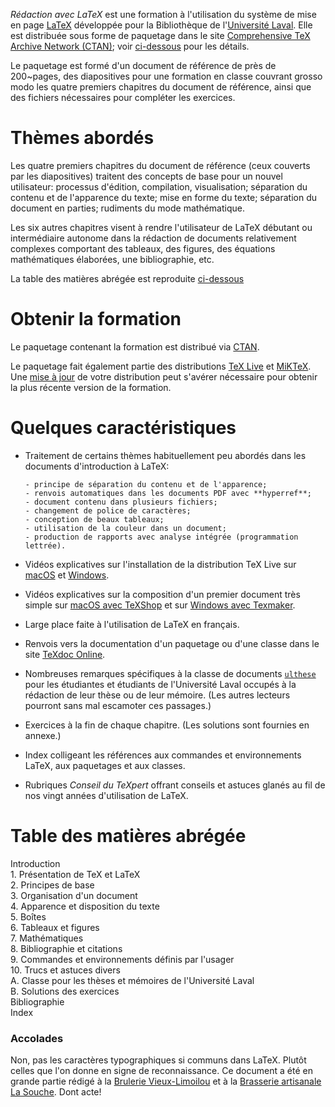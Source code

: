*Rédaction avec LaTeX* est une formation à l'utilisation du système de
mise en page [LaTeX](https://fr.wikipedia.org/wiki/LaTeX) développée
pour la Bibliothèque de l'[Université Laval](https://www.ulaval.ca).
Elle est distribuée sous forme de paquetage dans le site
[Comprehensive TeX Archive Network (CTAN)](https://ctan.org/); voir
[ci-dessous](#obtenir) pour les détails.

Le paquetage est formé d'un document de référence de près de
200~pages, des diapositives pour une formation en classe couvrant
grosso modo les quatre premiers chapitres du document de référence,
ainsi que des fichiers nécessaires pour compléter les exercices.

# Thèmes abordés

Les quatre premiers chapitres du document de référence (ceux couverts
par les diapositives) traitent des concepts de base pour un nouvel
utilisateur: processus d'édition, compilation, visualisation;
séparation du contenu et de l'apparence du texte; mise en forme du
texte; séparation du document en parties; rudiments du mode
mathématique.

Les six autres chapitres visent à rendre l'utilisateur de LaTeX
débutant ou intermédiaire autonome dans la rédaction de documents
relativement complexes comportant des tableaux, des figures, des
équations mathématiques élaborées, une bibliographie, etc.

La table des matières abrégée est reproduite [ci-dessous](#tdm)

# <a name="obtenir"></a> Obtenir la formation

Le paquetage contenant la formation est distribué via
[CTAN](https://ctan.org/pkg/formation-latex-ul).

Le paquetage fait également partie des distributions
[TeX Live](https://tug.org/texlive) et [MiKTeX](https://miktex.org).
Une
[mise à jour](http://tex.stackexchange.com/questions/55437/how-do-i-update-my-tex-distribution)
de votre distribution peut s'avérer nécessaire pour obtenir la plus
récente version de la formation.

# Quelques caractéristiques

- Traitement de certains thèmes habituellement peu abordés dans les
  documents d'introduction à LaTeX:
  
      - principe de séparation du contenu et de l'apparence;
      - renvois automatiques dans les documents PDF avec **hyperref**;
	  - document contenu dans plusieurs fichiers;
	  - changement de police de caractères;
	  - conception de beaux tableaux;
	  - utilisation de la couleur dans un document;
	  - production de rapports avec analyse intégrée (programmation lettrée).

- Vidéos explicatives sur l'installation de la distribution TeX Live
  sur [macOS](https://youtu.be/kA53EQ3Q47w) et
  [Windows](https://youtu.be/7MfodhaghUk).

- Vidéos explicatives sur la composition d'un premier document très
  simple sur [macOS avec TeXShop](https://youtu.be/vZfiZUSsP68) et sur
  [Windows avec Texmaker](https://youtu.be/mMgFVQhZbiM).

- Large place faite à l'utilisation de LaTeX en français.

- Renvois vers la documentation d'un paquetage ou d'une classe dans le
  site [TeXdoc Online](http://texdoc.net).

- Nombreuses remarques spécifiques à la classe de documents
  [`ulthese`](https://ctan.org/pkg/ulthese) pour les étudiantes et
  étudiants de l'Université Laval occupés à la rédaction de leur thèse
  ou de leur mémoire. (Les autres lecteurs pourront sans mal escamoter
  ces passages.)

- Exercices à la fin de chaque chapitre. (Les solutions sont fournies en
  annexe.)

- Index colligeant les références aux commandes et environnements
  LaTeX, aux paquetages et aux classes.

- Rubriques *Conseil du TeXpert* offrant conseils et astuces glanés au
  fil de nos vingt années d'utilisation de LaTeX.


# <a name="tdm"></a> Table des matières abrégée

Introduction  
1\. Présentation de TeX et LaTeX  
2\. Principes de base  
3\. Organisation d'un document  
4\. Apparence et disposition du texte  
5\. Boîtes  
6\. Tableaux et figures  
7\. Mathématiques  
8\. Bibliographie et citations  
9\. Commandes et environnements définis par l'usager  
10\. Trucs et astuces divers  
A. Classe pour les thèses et mémoires de l'Université Laval  
B. Solutions des exercices  
Bibliographie  
Index


### Accolades

Non, pas les caractères typographiques si communs dans LaTeX. Plutôt
celles que l'on donne en signe de reconnaissance. Ce document a été en
grande partie rédigé à la
[Brulerie Vieux-Limoilou](http://lesbruleries.com) et à la [Brasserie
artisanale La Souche](http://www.lasouche.ca). Dont acte!
